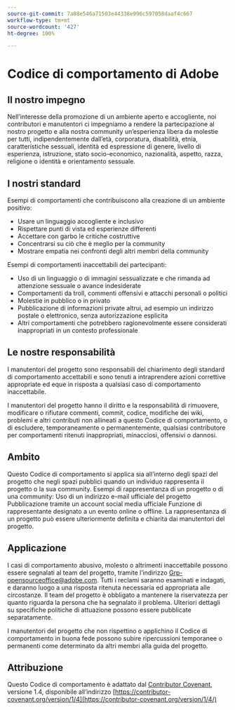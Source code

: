 ```yaml
---
source-git-commit: 7a08e546a71503e44338e996c597058daaf4c667
workflow-type: tm+mt
source-wordcount: '427'
ht-degree: 100%

---
```

# Codice di comportamento di Adobe

## Il nostro impegno

Nell’interesse della promozione di un ambiente aperto e accogliente, noi contributori e manutentori ci impegniamo a rendere la partecipazione al nostro progetto e alla nostra community un’esperienza libera da molestie per tutti, indipendentemente dall’età, corporatura, disabilità, etnia, caratteristiche sessuali, identità ed espressione di genere, livello di esperienza, istruzione, stato socio-economico, nazionalità, aspetto, razza, religione o identità e orientamento sessuale.

## I nostri standard

Esempi di comportamenti che contribuiscono alla creazione di un ambiente positivo:

* Usare un linguaggio accogliente e inclusivo
* Rispettare punti di vista ed esperienze differenti
* Accettare con garbo le critiche costruttive
* Concentrarsi su ciò che è meglio per la community
* Mostrare empatia nei confronti degli altri membri della community

Esempi di comportamenti inaccettabili dei partecipanti:

* Uso di un linguaggio o di immagini sessualizzate e che rimanda ad attenzione sessuale o avance indesiderate
* Comportamenti da troll, commenti offensivi e attacchi personali o politici
* Molestie in pubblico o in privato
* Pubblicazione di informazioni private altrui, ad esempio un indirizzo postale o elettronico, senza autorizzazione esplicita
* Altri comportamenti che potrebbero ragionevolmente essere considerati inappropriati in un contesto professionale

## Le nostre responsabilità

I manutentori del progetto sono responsabili del chiarimento degli standard di comportamento accettabili e sono tenuti a intraprendere azioni correttive appropriate ed eque in risposta a qualsiasi caso di comportamento inaccettabile.

I manutentori del progetto hanno il diritto e la responsabilità di rimuovere, modificare o rifiutare commenti, commit, codice, modifiche dei wiki, problemi e altri contributi non allineati a questo Codice di comportamento, o di escludere, temporaneamente o permanentemente, qualsiasi contributore per comportamenti ritenuti inappropriati, minacciosi, offensivi o dannosi.

## Ambito

Questo Codice di comportamento si applica sia all’interno degli spazi del progetto che negli spazi pubblici quando un individuo rappresenta il progetto o la sua community. Esempi di rappresentanza di un progetto o di una community: 
Uso di un indirizzo e-mail ufficiale del progetto
Pubblicazione tramite un account social media ufficiale
Funzione di rappresentante designato a un evento online o offline. La rappresentanza di un progetto può essere ulteriormente definita e chiarita dai manutentori del progetto.

## Applicazione

I casi di comportamento abusivo, molesto o altrimenti inaccettabile possono essere segnalati al team del progetto, tramite l’indirizzo Grp-opensourceoffice@adobe.com. Tutti i reclami saranno esaminati e indagati, e daranno luogo a una risposta ritenuta necessaria ed appropriata alle circostanze. Il team del progetto è obbligato a mantenere la riservatezza per quanto riguarda la persona che ha segnalato il problema.
Ulteriori dettagli su specifiche politiche di attuazione possono essere pubblicate separatamente.

I manutentori del progetto che non rispettino o applichino il Codice di comportamento in buona fede possono subire ripercussioni temporanee o permanenti come determinato da altri membri alla guida del progetto.

## Attribuzione

Questo Codice di comportamento è adattato dal [Contributor Covenant](https://contributor-covenant.org), versione 1.4, disponibile all’indirizzo [https://contributor-covenant.org/version/1/4](https://contributor-covenant.org/version/1/4/)
